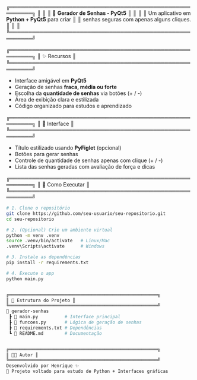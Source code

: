 ╔════════════════════════════════════════════════════════╗
║                                                        ║
║            🔐 **Gerador de Senhas - PyQt5**            ║
║                                                        ║
║   Um aplicativo em **Python + PyQt5** para criar       ║
║   senhas seguras com apenas alguns cliques.           ║
║                                                        ║
╚════════════════════════════════════════════════════════╝


╔════════════════════════════════════════════════════════╗
║                        ✨ Recursos                       ║
╚════════════════════════════════════════════════════════╝
- Interface amigável em **PyQt5**  
- Geração de senhas **fraca, média ou forte**  
- Escolha da **quantidade de senhas** via botões (+ / -)  
- Área de exibição clara e estilizada  
- Código organizado para estudos e aprendizado  


╔════════════════════════════════════════════════════════╗
║                       📸 Interface                      ║
╚════════════════════════════════════════════════════════╝
- Título estilizado usando **PyFiglet** (opcional)  
- Botões para gerar senhas  
- Controle de quantidade de senhas apenas com clique (+ / -)  
- Lista das senhas geradas com avaliação de força e dicas  


╔════════════════════════════════════════════════════════╗
║                     🚀 Como Executar                    ║
╚════════════════════════════════════════════════════════╝
```bash
# 1. Clone o repositório
git clone https://github.com/seu-usuario/seu-repositorio.git
cd seu-repositorio

# 2. (Opcional) Crie um ambiente virtual
python -m venv .venv
source .venv/bin/activate   # Linux/Mac
.venv\Scripts\activate      # Windows

# 3. Instale as dependências
pip install -r requirements.txt

# 4. Execute o app
python main.py


╔════════════════════════════════════════════════════════╗
║ 📂 Estrutura do Projeto ║
╚════════════════════════════════════════════════════════╝
📂 gerador-senhas
 ┣ 📜 main.py          # Interface principal
 ┣ 📜 funcoes.py       # Lógica de geração de senhas
 ┣ 📜 requirements.txt # Dependências
 ┗ 📜 README.md        # Documentação


╔════════════════════════════════════════════════════════╗
║ 👨‍💻 Autor ║
╚════════════════════════════════════════════════════════╝
Desenvolvido por Henrique ✨
📌 Projeto voltado para estudo de Python + Interfaces gráficas